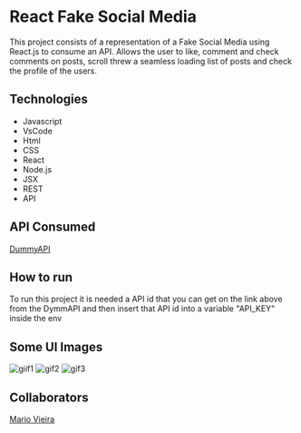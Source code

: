 # React Fake Social Media

This project consists of a representation of a Fake Social Media using React.js to consume an API. Allows the user to like, comment and check comments on posts, scroll threw a seamless loading list of posts and check the profile of the users.

## Technologies

- Javascript
- VsCode
- Html
- CSS
- React
- Node.js
- JSX
- REST
- API

## API Consumed

[DummyAPI](https://dummyapi.io/)

## How to run

To run this project it is needed a API id that you can get on the link above from the DymmAPI and then insert that API id into a variable "API_KEY" inside the env

## Some UI Images

![giif1](https://user-images.githubusercontent.com/47696178/155906766-4a94a104-aa38-4198-85af-8a5cbbe1a252.gif)
![gif2](https://user-images.githubusercontent.com/47696178/155906773-03b8275a-e94e-4954-af5e-470407dbdf5c.gif)
![gif3](https://user-images.githubusercontent.com/47696178/155906781-a890b30f-773d-4c5a-af69-512d6dfec23c.gif)

## Collaborators

[Mario Vieira](https://github.com/MarioWork)

